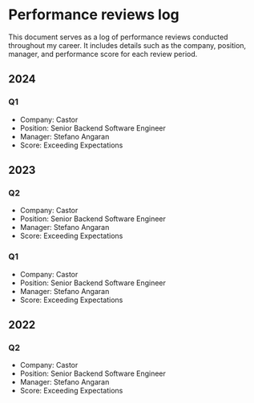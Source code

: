 # Performance reviews log

This document serves as a log of performance reviews conducted throughout my career. It includes details such as the 
company, position, manager, and performance score for each review period.

## 2024

### Q1

* Company: Castor
* Position: Senior Backend Software Engineer
* Manager: Stefano Angaran
* Score: Exceeding Expectations

## 2023

### Q2

* Company: Castor
* Position: Senior Backend Software Engineer
* Manager: Stefano Angaran
* Score: Exceeding Expectations

### Q1

* Company: Castor
* Position: Senior Backend Software Engineer
* Manager: Stefano Angaran
* Score: Exceeding Expectations

## 2022

### Q2

* Company: Castor
* Position: Senior Backend Software Engineer
* Manager: Stefano Angaran
* Score: Exceeding Expectations